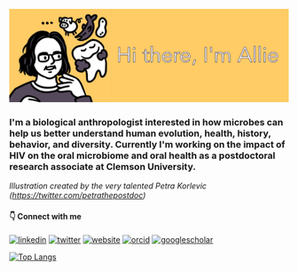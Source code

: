![Banner](https://github.com/aemann01/aemann01/blob/main/banner.png)

### I'm a biological anthropologist interested in how microbes can help us better understand human evolution, health, history, behavior, and diversity. Currently I'm working on the impact of HIV on the oral microbiome and oral health as a postdoctoral research associate at Clemson University.

*Illustration created by the very talented Petra Korlevic (https://twitter.com/petrathepostdoc)*

#### :point_down: Connect with me

[<img src='https://cdn.jsdelivr.net/npm/simple-icons@3.0.1/icons/linkedin.svg' alt='linkedin' height='40'>](https://www.linkedin.com/in/allison-mann-70bab816a/)  [<img src='https://cdn.jsdelivr.net/npm/simple-icons@3.0.1/icons/twitter.svg' alt='twitter' height='40'>](https://twitter.com/aemann01)  [<img src='https://cdn.jsdelivr.net/npm/simple-icons@3.0.1/icons/icloud.svg' alt='website' height='40'>](https://aemann01.github.io/)  [<img src='https://cdn.jsdelivr.net/npm/simple-icons@3.0.1/icons/orcid.svg' alt='orcid' height='40'>](https://orcid.org/0000-0001-7170-6017)  [<img src='https://cdn.jsdelivr.net/npm/simple-icons@3.0.1/icons/googlescholar.svg' alt='googlescholar' height='40'>](https://scholar.google.com/citations?user=BcHAnkwAAAAJ&hl)  

[![Top Langs](https://github-readme-stats.vercel.app/api/top-langs/?username=aemann01&layout=compact&hide=html,batchfile&theme=algolia&border_radius=20)](https://github.com/aemann01/github-readme-stats)


